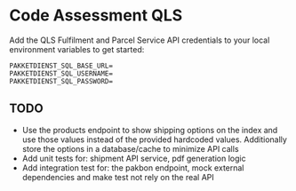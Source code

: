 # Code Assessment QLS

Add the QLS Fulfilment and Parcel Service API credentials to your local environment variables to get started:
```
PAKKETDIENST_SQL_BASE_URL=
PAKKETDIENST_SQL_USERNAME=
PAKKETDIENST_SQL_PASSWORD=
```

## TODO
- Use the products endpoint to show shipping options on the index and use those values instead of the provided hardcoded values. Additionally store the options in a database/cache to minimize API calls
- Add unit tests for: shipment API service, pdf generation logic
- Add integration test for: the pakbon endpoint, mock external dependencies and make test not rely on the real API
